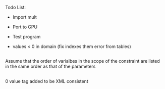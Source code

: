 Todo List:
- Import mult
- Port to GPU
- Test program

- values < 0 in domain (fix indexes them error from tables)
 
 ## 
 Assume that the order of varialbes in the scope of the constraint 
 are listed in the same order as that of the parameters
 ## 
 <eq> 0 </eq> value tag added to be XML consistent  
 